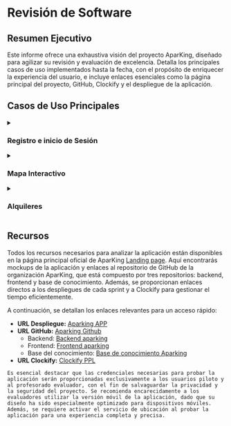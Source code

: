 # Revisión de Software

## Resumen Ejecutivo

Este informe ofrece una exhaustiva visión del proyecto AparKing, diseñado para agilizar su revisión y evaluación de excelencia. Detalla los principales casos de uso implementados hasta la fecha, con el propósito de enriquecer la experiencia del usuario, e incluye enlaces esenciales como la página principal del proyecto, GitHub, Clockify y el despliegue de la aplicación.

## Casos de Uso Principales

<details>
  <summary><h3>Registro e inicio de Sesión</h3></summary>

Los usuarios tienen la opción de registrarse o iniciar sesión, dependiendo de sus necesidades. El proceso de registro implica proporcionar información personal, mientras que el inicio de sesión solo requiere un correo electrónico y una contraseña. Después del registro, se enviará un código de confirmación al usuario.

![Pantalla de inicio](/img/start.png)

</details>

<details>
  <summary><h3>Mapa Interactivo</h3></summary>
  
  En la página principal, se destaca un mapa interactivo que visualiza la disponibilidad de aparcamientos. Los usuarios tienen la capacidad de ubicar aparcamientos y recibir instrucciones detalladas para llegar a ellos mediante Google Maps.

![Mapa interactivo](/img/interactive-map.png)

</details>

<details>
  <summary><h3>Alquileres</h3></summary>
  
  <details>
    <summary><h4>Lista de Garajes</h4></summary>
    
    Los usuarios tienen la opción de explorar una lista exhaustiva de aparcamientos privados disponibles para alquilar, con detalles completos y fechas de disponibilidad claramente especificadas. Además, se proporciona un filtro intuitivo para simplificar el proceso de búsqueda.

    ![Sección alquileres](/img/rental-page.png)

  </details>

  <details>
    <summary><h4>Reservar un Garaje</h4></summary>
       
    Los usuarios tienen la capacidad de reservar un aparcamiento, donde pueden especificar el método de pago y el período de tiempo deseado para la reserva.

    ![Formulario reserva](/img/rental-form.png)

  </details>
  <details>
    <summary><h4>Mis Reservas</h4></summary>
    
    Los usuarios tienen la posibilidad de consultar y administrar sus reservas en cualquier momento, brindándoles un control total sobre su experiencia de estacionamiento.

    ![Mis reservas](/img/my-rentals.png)

  </details>
  <details>
    <summary><h4>Publicar mi Garaje</h4></summary>
    
    Los usuarios pueden agregar sus propios espacios de estacionamiento para alquilar, proporcionando información detallada y fotos. Además, tienen la capacidad de editar esta información en cualquier momento, lo que les permite mantenerla actualizada según sea necesario.

    ![Formulario garajes](/img/garage-form.png)

  </details>
</details>

## Recursos

Todos los recursos necesarios para analizar la aplicación están disponibles en la página principal oficial de AparKing [Landing page](https://aparking-144153767.hubspotpagebuilder.eu/aparking). Aquí encontrarás mockups de la aplicación y enlaces al repositorio de GitHub de la organización AparKing, que está compuesto por tres repositorios: backend, frontend y base de conocimiento. Además, se proporcionan enlaces directos a los despliegues de cada sprint y a Clockify para gestionar el tiempo eficientemente.

A continuación, se detallan los enlaces relevantes para un acceso rápido:

- **URL Despliegue:** [Aparking APP](https://aparking-frontend.vercel.app/)
- **URL GitHub:** [Aparking Github](https://github.com/Aparking)
  - Backend: [Backend aparking](https://github.com/Aparking/AparKing_Backend)
  - Frontend: [Frontend aparking](https://github.com/Aparking/AparKing_Frontend)
  - Base del conocimiento: [Base de conocimiento Aparking](https://github.com/Aparking/BaseConocimiento)
- **URL Clockify:** [Clockify PPL]( https://app.clockify.me/shared/6644c888997fb4473f219bf4 )

`Es esencial destacar que las credenciales necesarias para probar la aplicación serán proporcionadas exclusivamente a los usuarios piloto y al profesorado evaluador, con el fin de salvaguardar la privacidad y la seguridad del proyecto. Se recomienda encarecidamente a los evaluadores utilizar la versión móvil de la aplicación, dado que su diseño ha sido especialmente optimizado para dispositivos móviles. Además, se requiere activar el servicio de ubicación al probar la aplicación para una experiencia completa y precisa.`
